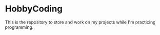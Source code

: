 # HobbyCoding
This is the repository to store and work on my projects while I'm practicing programming.
